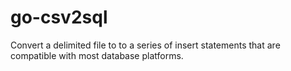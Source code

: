 # go-csv2sql
Convert a delimited file to to a series of insert statements that are compatible with most database platforms. 
